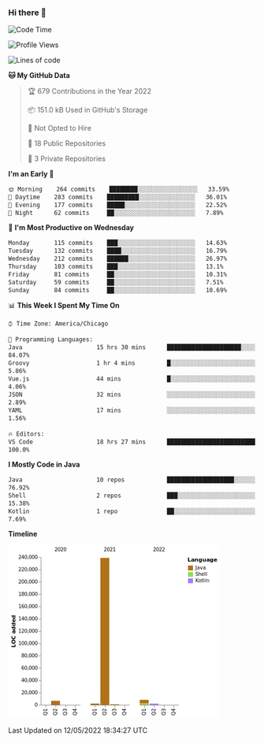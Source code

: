 ### Hi there 👋


<!--START_SECTION:waka-->
![Code Time](http://img.shields.io/badge/Code%20Time-2%2C250%20hrs%2037%20mins-blue)

![Profile Views](http://img.shields.io/badge/Profile%20Views-0-blue)

![Lines of code](https://img.shields.io/badge/From%20Hello%20World%20I%27ve%20Written-259%20Thousand%20lines%20of%20code-blue)

**🐱 My GitHub Data** 

> 🏆 679 Contributions in the Year 2022
 > 
> 📦 151.0 kB Used in GitHub's Storage 
 > 
> 🚫 Not Opted to Hire
 > 
> 📜 18 Public Repositories 
 > 
> 🔑 3 Private Repositories  
 > 
**I'm an Early 🐤** 

```text
🌞 Morning    264 commits    ████████░░░░░░░░░░░░░░░░░   33.59% 
🌆 Daytime    283 commits    █████████░░░░░░░░░░░░░░░░   36.01% 
🌃 Evening    177 commits    █████░░░░░░░░░░░░░░░░░░░░   22.52% 
🌙 Night      62 commits     ██░░░░░░░░░░░░░░░░░░░░░░░   7.89%

```
📅 **I'm Most Productive on Wednesday** 

```text
Monday       115 commits    ███░░░░░░░░░░░░░░░░░░░░░░   14.63% 
Tuesday      132 commits    ████░░░░░░░░░░░░░░░░░░░░░   16.79% 
Wednesday    212 commits    ██████░░░░░░░░░░░░░░░░░░░   26.97% 
Thursday     103 commits    ███░░░░░░░░░░░░░░░░░░░░░░   13.1% 
Friday       81 commits     ██░░░░░░░░░░░░░░░░░░░░░░░   10.31% 
Saturday     59 commits     ██░░░░░░░░░░░░░░░░░░░░░░░   7.51% 
Sunday       84 commits     ██░░░░░░░░░░░░░░░░░░░░░░░   10.69%

```


📊 **This Week I Spent My Time On** 

```text
⌚︎ Time Zone: America/Chicago

💬 Programming Languages: 
Java                     15 hrs 30 mins      █████████████████████░░░░   84.07% 
Groovy                   1 hr 4 mins         █░░░░░░░░░░░░░░░░░░░░░░░░   5.86% 
Vue.js                   44 mins             █░░░░░░░░░░░░░░░░░░░░░░░░   4.06% 
JSON                     32 mins             ░░░░░░░░░░░░░░░░░░░░░░░░░   2.89% 
YAML                     17 mins             ░░░░░░░░░░░░░░░░░░░░░░░░░   1.56%

🔥 Editors: 
VS Code                  18 hrs 27 mins      █████████████████████████   100.0%

```

**I Mostly Code in Java** 

```text
Java                     10 repos            ███████████████████░░░░░░   76.92% 
Shell                    2 repos             ███░░░░░░░░░░░░░░░░░░░░░░   15.38% 
Kotlin                   1 repo              ██░░░░░░░░░░░░░░░░░░░░░░░   7.69%

```


**Timeline**

![Chart not found](https://raw.githubusercontent.com/powercasgamer/powercasgamer/master/charts/bar_graph.png) 


 Last Updated on 12/05/2022 18:34:27 UTC
<!--END_SECTION:waka-->
